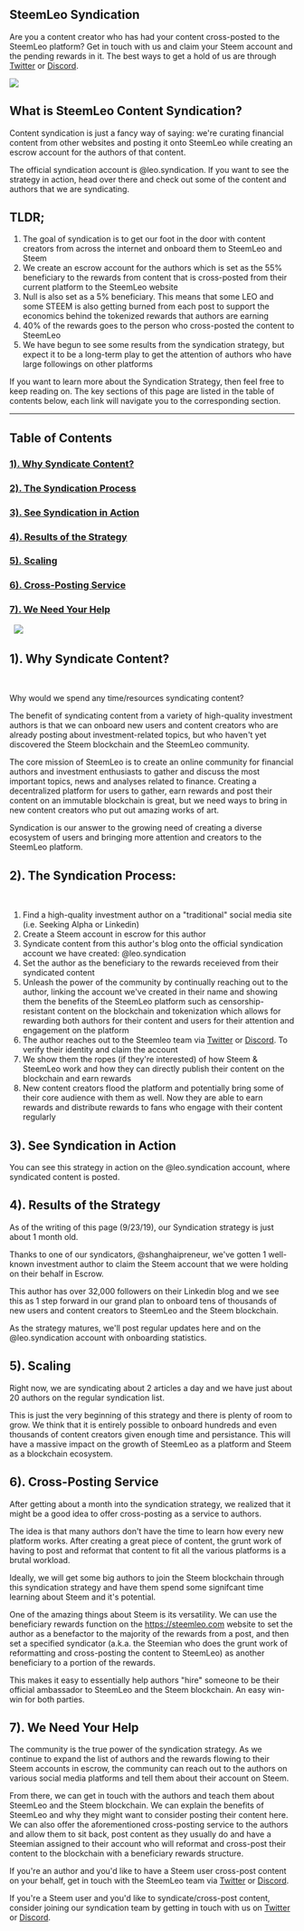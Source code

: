 <span id="disable_router_nav_history_direction_check"></span>

## SteemLeo Syndication

Are you a content creator who has had your content cross-posted to the SteemLeo platform? Get in touch with us and claim your Steem account and the pending rewards in it. The best ways to get a hold of us are through [Twitter](https://twitter.com/steemleo) or [Discord](https://discord.gg/KgcVDKQ).

![](https://i.imgur.com/Q3hjNbR.png)  

## What is SteemLeo Content Syndication?

Content syndication is just a fancy way of saying: we're curating financial content from other websites and posting it onto SteemLeo while creating an escrow account for the authors of that content. 

The official syndication account is @leo.syndication. If you want to see the strategy in action, head over there and check out some of the content and authors that we are syndicating. 

## TLDR;
1. The goal of syndication is to get our foot in the door with content creators from across the internet and onboard them to SteemLeo and Steem
2. We create an escrow account for the authors which is set as the 55% beneficiary to the rewards from content that is cross-posted from their current platform to the SteemLeo website
3. Null is also set as a 5% beneficiary. This means that some LEO and some STEEM is also getting burned from each post to support the economics behind the tokenized rewards that authors are earning 
4. 40% of the rewards goes to the person who cross-posted the content to SteemLeo
5. We have begun to see some results from the syndication strategy, but expect it to be a long-term play to get the attention of authors who have large followings on other platforms


If you want to learn more about the Syndication Strategy, then feel free to keep reading on. The key sections of this page are listed in the table of contents below, each link will navigate you to the corresponding section.

<hr>

## <span id="Table_of_Contents">Table of Contents</span>

### <a href="#section1">1). Why Syndicate Content?</a>
### <a href="#section2">2). The Syndication Process</a>
### <a href="#section3">3). See Syndication in Action</a>
### <a href="#section4">4). Results of the Strategy</a>
### <a href="#section5">5). Scaling</a>
### <a href="#section6">6). Cross-Posting Service</a>
### <a href="#section7">7). We Need Your Help</a>

&nbsp;
![](https://i.imgur.com/ZmF0k0b.png)
&nbsp;

## <span id="section1">1). Why Syndicate Content?</span>
&nbsp;

Why would we spend any time/resources syndicating content? 

The benefit of syndicating content from a variety of high-quality investment authors is that we can onboard new users and content creators who are already posting about investment-related topics, but who haven't yet discovered the Steem blockchain and the SteemLeo community.

The core mission of SteemLeo is to create an online community for financial authors and investment enthusiasts to gather and discuss the most important topics, news and analyses related to finance. Creating a decentralized platform for users to gather, earn rewards and post their content on an immutable blockchain is great, but we need ways to bring in new content creators who put out amazing works of art. 

Syndication is our answer to the growing need of creating a diverse ecosystem of users and bringing more attention and creators to the SteemLeo platform. 

## <span id="section2">2). The Syndication Process:</span>
&nbsp;

1. Find a high-quality investment author on a "traditional" social media site (i.e. Seeking Alpha or Linkedin)
2. Create a Steem account in escrow for this author
3. Syndicate content from this author's blog onto the official syndication account we have created: @leo.syndication
4. Set the author as the beneficiary to the rewards receieved from their syndicated content
5. Unleash the power of the community by continually reaching out to the author, linking the account we've created in their name and showing them the benefits of the SteemLeo platform such as censorship-resistant content on the blockchain and tokenization which allows for rewarding both authors for their content and users for their attention and engagement on the platform
6. The author reaches out to the Steemleo team via [Twitter](https://twitter.com/steemleo) or [Discord](https://discord.gg/KgcVDKQ). To verify their identity and claim the account
7. We show them the ropes (if they're interested) of how Steem & SteemLeo work and how they can directly publish their content on the blockchain and earn rewards
8. New content creators flood the platform and potentially bring some of their core audience with them as well. Now they are able to earn rewards and distribute rewards to fans who engage with their content regularly

## <span id="section3"> 3). See Syndication in Action</span>

You can see this strategy in action on the @leo.syndication account, where syndicated content is posted.

## <span id="section4"> 4). Results of the Strategy</span>

As of the writing of this page (9/23/19), our Syndication strategy is just about 1 month old.

Thanks to one of our syndicators, @shanghaipreneur, we've gotten 1 well-known investment author to claim the Steem account that we were holding on their behalf in Escrow.

This author has over 32,000 followers on their Linkedin blog and we see this as 1 step forward in our grand plan to onboard tens of thousands of new users and content creators to SteemLeo and the Steem blockchain.

As the strategy matures, we'll post regular updates here and on the @leo.syndication account with onboarding statistics.

## <span id="section5"> 5). Scaling</span>

Right now, we are syndicating about 2 articles a day and we have just about 20 authors on the regular syndication list.

This is just the very beginning of this strategy and there is plenty of room to grow. We think that it is entirely possible to onboard hundreds and even thousands of content creators given enough time and persistance. This will have a massive impact on the growth of SteemLeo as a platform and Steem as a blockchain ecosystem.

## <span id="section6"> 6). Cross-Posting Service</span>

After getting about a month into the syndication strategy, we realized that it might be a good idea to offer cross-posting as a service to authors. 

The idea is that many authors don't have the time to learn how every new platform works. After creating a great piece of content, the grunt work of having to post and reformat that content to fit all the various platforms is a brutal workload. 

Ideally, we will get some big authors to join the Steem blockchain through this syndication strategy and have them spend some signifcant time learning about Steem and it's potential. 

One of the amazing things about Steem is its versatility. We can use the beneficiary rewards function on the https://steemleo.com website to set the author as a benefactor to the majority of the rewards from a post, and then set a specified syndicator (a.k.a. the Steemian who does the grunt work of reformatting and cross-posting the content to SteemLeo) as another beneficiary to a portion of the rewards.

This makes it easy to essentially help authors "hire" someone to be their official ambassador to SteemLeo and the Steem blockchain. An easy win-win for both parties.

## <span id="section7"> 7). We Need Your Help</span>

The community is the true power of the syndication strategy. As we continue to expand the list of authors and the rewards flowing to their Steem accounts in escrow, the community can reach out to the authors on various social media platforms and tell them about their account on Steem.

From there, we can get in touch with the authors and teach them about SteemLeo and the Steem blockchain. We can explain the benefits of SteemLeo and why they might want to consider posting their content here. We can also offer the aforementioned cross-posting service to the authors and allow them to sit back, post content as they usually do and have a Steemian assigned to their account who will reformat and cross-post their content to the blockchain with a beneficiary rewards structure.

If you're an author and you'd like to have a Steem user cross-post content on your behalf, get in touch with the SteemLeo team via [Twitter](https://twitter.com/steemleo) or [Discord](https://discord.gg/KgcVDKQ).

If you're a Steem user and you'd like to syndicate/cross-post content, consider joining our syndication team by getting in touch with us on [Twitter](https://twitter.com/steemleo) or [Discord](https://discord.gg/KgcVDKQ).





